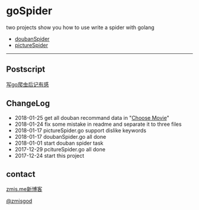 # goSpider

two projects show you how to use write a spider with golang

- <a href="https://github.com/zmisgod/goSpider/blob/master/movieSpider/movie.md">doubanSpider</a>
- <a href="https://github.com/zmisgod/goSpider/blob/master/pictureSpider/picture.md">pictureSpider</a>

<hr />

## Postscript

<a href="https://zmis.me/detail_1291">写go爬虫后记有感</a>

## ChangeLog

- 2018-01-25 get all douban recommand data in "<a href="https://movie.douban.com/explore">Choose Movie</a>"
- 2018-01-24 fix some mistake in readme and separate it to three files
- 2018-01-17 pictureSpider.go support dislike keywords
- 2018-01-17 doubanSpider.go all done
- 2018-01-01 start douban spider task
- 2017-12-29 pcitureSpider.go all done
- 2017-12-24 start this project

## contact

<a href="https://zmis.me">zmis.me新博客</a>

<a href="https://weibo.com/zmisgod">@zmisgod</a>
